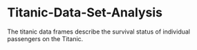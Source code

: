 # Titanic-Data-Set-Analysis
The titanic data frames describe the survival status of individual passengers on the Titanic. 
